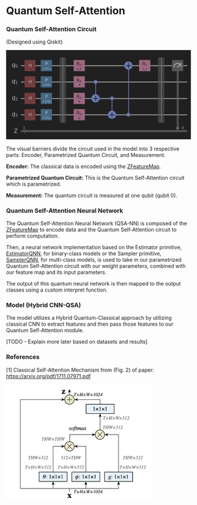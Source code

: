 # Quantum Self-Attention

### Quantum Self-Attention Circuit

(Designed using Qiskit)

<img src="docs/model_circuit.png" alt="Quantum Self-Attention Circuit" width="600"/>

The visual barriers divide the circuit used in the model into 3 respective parts: Encoder, Parametrized Quantum Circuit, and Measurement.

**Encoder:** The classical data is encoded using the [ZFeatureMap](https://qiskit.org/documentation/stubs/qiskit.circuit.library.ZFeatureMap.html).

**Parametrized Quantum Circuit:** This is the Quantum Self-Attention circuit which is parametrized.

**Measurement:** The quantum circuit is measured at one qubit (qubit 0).

### Quantum Self-Attention Neural Network

The Quantum Self-Attention Neural Network (QSA-NN) is composed of the [ZFeatureMap](https://qiskit.org/documentation/stubs/qiskit.circuit.library.ZFeatureMap.html) 
to encode data and the Quantum Self-Attention circuit to perform computation.

Then, a neural network implementation based on the Estimator primitive, [EstimatorQNN](https://qiskit.org/ecosystem/machine-learning/stubs/qiskit_machine_learning.neural_networks.EstimatorQNN.html), for binary-class models or the Sampler primitive, [SamplerQNN](https://qiskit.org/ecosystem/machine-learning/stubs/qiskit_machine_learning.neural_networks.SamplerQNN.html#qiskit_machine_learning.neural_networks.SamplerQNN), 
for multi-class models, is used to take in our parametrized Quantum Self-Attention circuit with our weight parameters, 
combined with our feature map and its input parameters.

The output of this quantum neural network is then mapped to the output classes using a custom interpret function.


### Model (Hybrid CNN-QSA)

The model utilizes a Hybrid Quantum-Classical approach by utilizing classical CNN to extract features 
and then pass those features to our Quantum Self-Attention module. 

[TODO - Explain more later based on datasets and results]

### References

[1] Classical Self-Attention Mechanism from (Fig. 2) of paper: https://arxiv.org/pdf/1711.07971.pdf

<img src="docs/Reference_ClassicalSelfAttention.png" alt="Classical Self-Attention Reference" width="400"/>
